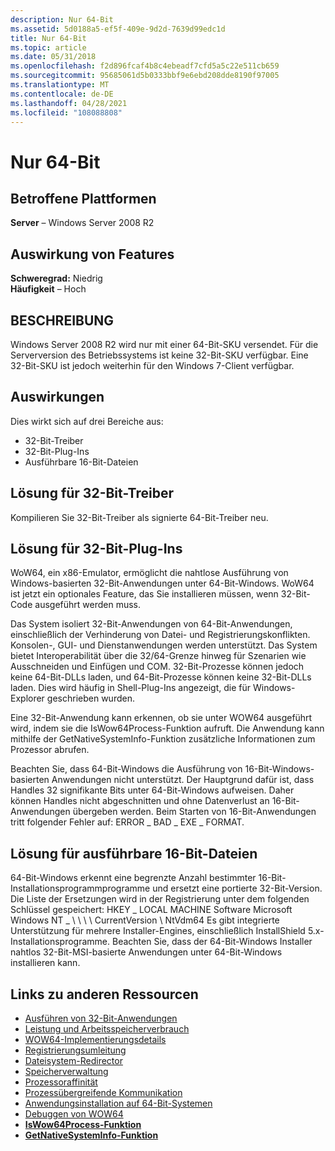 ```yaml
---
description: Nur 64-Bit
ms.assetid: 5d0188a5-ef5f-409e-9d2d-7639d99edc1d
title: Nur 64-Bit
ms.topic: article
ms.date: 05/31/2018
ms.openlocfilehash: f2d896fcaf4b8c4ebeadf7cfd5a5c22e511cb659
ms.sourcegitcommit: 95685061d5b0333bbf9e6ebd208dde8190f97005
ms.translationtype: MT
ms.contentlocale: de-DE
ms.lasthandoff: 04/28/2021
ms.locfileid: "108088808"
---
```

# <a name="64-bit-only"></a>Nur 64-Bit

## <a name="affected-platforms"></a>Betroffene Plattformen

**Server** – Windows Server 2008 R2  



## <a name="feature-impact"></a>Auswirkung von Features

 **Schweregrad:** Niedrig  
**Häufigkeit** – Hoch  






## <a name="description"></a>BESCHREIBUNG

Windows Server 2008 R2 wird nur mit einer 64-Bit-SKU versendet. Für die Serverversion des Betriebssystems ist keine 32-Bit-SKU verfügbar. Eine 32-Bit-SKU ist jedoch weiterhin für den Windows 7-Client verfügbar.

## <a name="manifestation-of-impact"></a>Auswirkungen

Dies wirkt sich auf drei Bereiche aus:

-   32-Bit-Treiber
-   32-Bit-Plug-Ins
-   Ausführbare 16-Bit-Dateien

## <a name="solution-for-32-bit-drivers"></a>Lösung für 32-Bit-Treiber

Kompilieren Sie 32-Bit-Treiber als signierte 64-Bit-Treiber neu.

## <a name="solution-for-32-bit-plug-ins"></a>Lösung für 32-Bit-Plug-Ins

WoW64, ein x86-Emulator, ermöglicht die nahtlose Ausführung von Windows-basierten 32-Bit-Anwendungen unter 64-Bit-Windows. WoW64 ist jetzt ein optionales Feature, das Sie installieren müssen, wenn 32-Bit-Code ausgeführt werden muss.

Das System isoliert 32-Bit-Anwendungen von 64-Bit-Anwendungen, einschließlich der Verhinderung von Datei- und Registrierungskonflikten. Konsolen-, GUI- und Dienstanwendungen werden unterstützt. Das System bietet Interoperabilität über die 32/64-Grenze hinweg für Szenarien wie Ausschneiden und Einfügen und COM. 32-Bit-Prozesse können jedoch keine 64-Bit-DLLs laden, und 64-Bit-Prozesse können keine 32-Bit-DLLs laden. Dies wird häufig in Shell-Plug-Ins angezeigt, die für Windows-Explorer geschrieben wurden.

Eine 32-Bit-Anwendung kann erkennen, ob sie unter WOW64 ausgeführt wird, indem sie die IsWow64Process-Funktion aufruft. Die Anwendung kann mithilfe der GetNativeSystemInfo-Funktion zusätzliche Informationen zum Prozessor abrufen.

Beachten Sie, dass 64-Bit-Windows die Ausführung von 16-Bit-Windows-basierten Anwendungen nicht unterstützt. Der Hauptgrund dafür ist, dass Handles 32 signifikante Bits unter 64-Bit-Windows aufweisen. Daher können Handles nicht abgeschnitten und ohne Datenverlust an 16-Bit-Anwendungen übergeben werden. Beim Starten von 16-Bit-Anwendungen tritt folgender Fehler auf: ERROR \_ BAD \_ EXE \_ FORMAT.

## <a name="solution-for-16-bit-executables"></a>Lösung für ausführbare 16-Bit-Dateien

64-Bit-Windows erkennt eine begrenzte Anzahl bestimmter 16-Bit-Installationsprogrammprogramme und ersetzt eine portierte 32-Bit-Version. Die Liste der Ersetzungen wird in der Registrierung unter dem folgenden Schlüssel gespeichert: HKEY \_ LOCAL MACHINE Software Microsoft Windows NT \_ \\ \\ \\ \\ CurrentVersion \\ NtVdm64 Es gibt integrierte Unterstützung für mehrere Installer-Engines, einschließlich InstallShield 5.x-Installationsprogramme. Beachten Sie, dass der 64-Bit-Windows Installer nahtlos 32-Bit-MSI-basierte Anwendungen unter 64-Bit-Windows installieren kann.

## <a name="links-to-other-resources"></a>Links zu anderen Ressourcen

-   [Ausführen von 32-Bit-Anwendungen](/windows/desktop/WinProg64/running-32-bit-applications)
-   [Leistung und Arbeitsspeicherverbrauch](/windows/desktop/WinProg64/performance-and-memory-consumption)
-   [WOW64-Implementierungsdetails](/windows/desktop/WinProg64/wow64-implementation-details)
-   [Registrierungsumleitung](/windows/desktop/WinProg64/registry-redirector)
-   [Dateisystem-Redirector](/windows/desktop/WinProg64/file-system-redirector)
-   [Speicherverwaltung](/windows/desktop/WinProg64/memory-management)
-   [Prozessoraffinität](/windows/desktop/WinProg64/processor-affinity)
-   [Prozessübergreifende Kommunikation](/windows/desktop/WinProg64/interprocess-communication)
-   [Anwendungsinstallation auf 64-Bit-Systemen](/windows/desktop/WinProg64/application-installation)
-   [Debuggen von WOW64](/windows/desktop/WinProg64/debugging-wow64)
-   [**IsWow64Process-Funktion**](/windows/desktop/api/wow64apiset/nf-wow64apiset-iswow64process)
-   [**GetNativeSystemInfo-Funktion**](/windows/desktop/api/sysinfoapi/nf-sysinfoapi-getnativesysteminfo)

 

 
